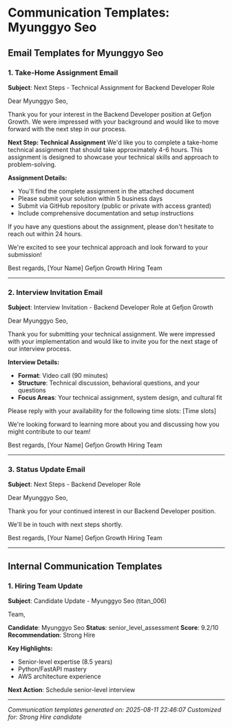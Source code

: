 # Communication Templates: Myunggyo Seo

## Email Templates for Myunggyo Seo

### 1. Take-Home Assignment Email
**Subject**: Next Steps - Technical Assignment for Backend Developer Role

Dear Myunggyo Seo,

Thank you for your interest in the Backend Developer position at Gefjon Growth. We were impressed with your background and would like to move forward with the next step in our process.

**Next Step: Technical Assignment**
We'd like you to complete a take-home technical assignment that should take approximately 4-6 hours. This assignment is designed to showcase your technical skills and approach to problem-solving.

**Assignment Details:**
- You'll find the complete assignment in the attached document
- Please submit your solution within 5 business days
- Submit via GitHub repository (public or private with access granted)
- Include comprehensive documentation and setup instructions

If you have any questions about the assignment, please don't hesitate to reach out within 24 hours.

We're excited to see your technical approach and look forward to your submission!

Best regards,
[Your Name]
Gefjon Growth Hiring Team

---

### 2. Interview Invitation Email
**Subject**: Interview Invitation - Backend Developer Role at Gefjon Growth

Dear Myunggyo Seo,

Thank you for submitting your technical assignment. We were impressed with your implementation and would like to invite you for the next stage of our interview process.

**Interview Details:**
- **Format**: Video call (90 minutes)
- **Structure**: Technical discussion, behavioral questions, and your questions
- **Focus Areas**: Your technical assignment, system design, and cultural fit

Please reply with your availability for the following time slots:
[Time slots]

We're looking forward to learning more about you and discussing how you might contribute to our team!

Best regards,
[Your Name]
Gefjon Growth Hiring Team

---

### 3. Status Update Email

**Subject**: Next Steps - Backend Developer Role

Dear Myunggyo Seo,

Thank you for your continued interest in our Backend Developer position.

We'll be in touch with next steps shortly.

Best regards,
[Your Name]
Gefjon Growth Hiring Team

---

## Internal Communication Templates

### 1. Hiring Team Update
**Subject**: Candidate Update - Myunggyo Seo (titan_006)

Team,

**Candidate**: Myunggyo Seo
**Status**: senior_level_assessment
**Score**: 9.2/10
**Recommendation**: Strong Hire

**Key Highlights:**
- Senior-level expertise (8.5 years)
- Python/FastAPI mastery
- AWS architecture experience

**Next Action**: Schedule senior-level interview

---

*Communication templates generated on: 2025-08-11 22:46:07*
*Customized for: Strong Hire candidate*
